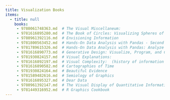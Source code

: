 ```yaml
---
title: Visualization Books
items:
  - title: null
    books:
     - 9780061748363.md  # The Visual Miscellaneum:
     - 9781616895280.md  # The Book of Circles: Visualizing Spheres of Knowledge: (with over 300 beautiful circular artworks, infographics and illustrations from across history)
     - 9780961392116.md  # Envisioning Information
     - 9781800563452.md  # Hands-On Data Analysis with Pandas - Second Edition: A Python data science handbook for data collection, wrangling, analysis, and visualization
     - 9781789615326.md  # Hands-On Data Analysis with Pandas: Analyze data efficiently for carrying out scientific computing, time series analysis and data visualization using Python
     - 9781616890773.md  # Generative Design: Visualize, Program, and Create with Processing
     - 9781930824157.md  # Visual Explanations:
     - 9781616892197.md  # Visual Complexity:  (history of information and data visualization and guide to today's innovative applications)
     - 9781616890582.md  # Cartographies of Time
     - 9781930824164.md  # Beautiful Evidence
     - 9781589482616.md  # Semiology of Graphics
     - 9781616895327.md  # Dear Data
     - 9780961392147.md  # The Visual Display of Quantitative Information
     - 9781449316952.md  # R Graphics Cookbook
---
```



